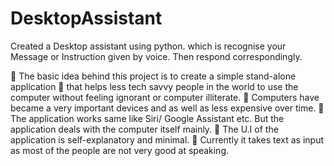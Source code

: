 # DesktopAssistant
Created a Desktop assistant using python. which is recognise your Message or Instruction given by voice. Then respond correspondingly.

 The basic idea behind this project is to create a simple stand-alone
application
 that helps less tech savvy people in the world to use the computer
without feeling ignorant or computer illiterate.
 Computers have became a very important devices and as well as
less expensive over time.
 The application works same like Siri/ Google Assistant etc. But the
application deals with the computer itself mainly.
 The U.I of the application is self-explanatory and minimal.
 Currently it takes text as input as most of the people are not very
good at speaking.
